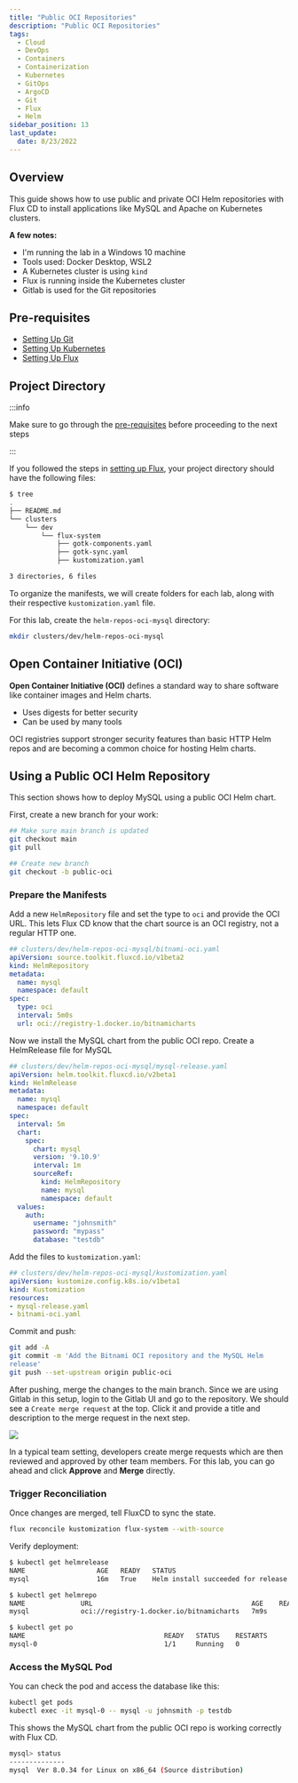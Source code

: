 ```yaml
---
title: "Public OCI Repositories"
description: "Public OCI Repositories"
tags:
  - Cloud
  - DevOps
  - Containers
  - Containerization
  - Kubernetes
  - GitOps
  - ArgoCD
  - Git
  - Flux
  - Helm
sidebar_position: 13
last_update:
  date: 8/23/2022
---
```



## Overview

This guide shows how to use public and private OCI Helm repositories with Flux CD to install applications like MySQL and Apache on Kubernetes clusters.

**A few notes:**

- I'm running the lab in a Windows 10 machine
- Tools used: Docker Desktop, WSL2
- A Kubernetes cluster is using `kind`
- Flux is running inside the Kubernetes cluster 
- Gitlab is used for the Git repositories


## Pre-requisites 

- [Setting Up Git](/docs/015-Containerization/044-GitOps/016-Setting-Up-Git.md)
- [Setting Up Kubernetes](/docs/015-Containerization/020-Kubernetes/001-Setting-Up-Kubernetes-using-Kind.md)
- [Setting Up Flux](/docs/015-Containerization/046-Flux/015-Setting-Up-Flux.md)


## Project Directory 

:::info 

Make sure to go through the [pre-requisites](#pre-requisites) before proceeding to the next steps 

:::


If you followed the steps in [setting up Flux](/docs/015-Containerization/046-Flux/015-Setting-Up-Flux.md), your project directory should have the following files:

```bash
$ tree
.
├── README.md
└── clusters
    └── dev
        └── flux-system
            ├── gotk-components.yaml
            ├── gotk-sync.yaml
            ├── kustomization.yaml

3 directories, 6 files
```

To organize the manifests, we will create folders for each lab, along with their respective `kustomization.yaml` file.

For this lab, create the `helm-repos-oci-mysql` directory:

```bash
mkdir clusters/dev/helm-repos-oci-mysql 
```


## Open Container Initiative (OCI)

**Open Container Initiative (OCI)** defines a standard way to share software like container images and Helm charts.

- Uses digests for better security
- Can be used by many tools

OCI registries support stronger security features than basic HTTP Helm repos and are becoming a common choice for hosting Helm charts.


## Using a Public OCI Helm Repository

This section shows how to deploy MySQL using a public OCI Helm chart. 

First, create a new branch for your work:

```bash
## Make sure main branch is updated 
git checkout main 
git pull

## Create new branch
git checkout -b public-oci
```

### Prepare the Manifests 

Add a new `HelmRepository` file and set the type to `oci` and provide the OCI URL. This lets Flux CD know that the chart source is an OCI registry, not a regular HTTP one.

```yaml
## clusters/dev/helm-repos-oci-mysql/bitnami-oci.yaml
apiVersion: source.toolkit.fluxcd.io/v1beta2
kind: HelmRepository
metadata:
  name: mysql
  namespace: default
spec:
  type: oci
  interval: 5m0s
  url: oci://registry-1.docker.io/bitnamicharts
```

Now we install the MySQL chart from the public OCI repo. Create a HelmRelease file for MySQL

```yaml
## clusters/dev/helm-repos-oci-mysql/mysql-release.yaml
apiVersion: helm.toolkit.fluxcd.io/v2beta1
kind: HelmRelease
metadata:
  name: mysql
  namespace: default
spec:
  interval: 5m
  chart:
    spec:
      chart: mysql
      version: '9.10.9'
      interval: 1m
      sourceRef:
        kind: HelmRepository
        name: mysql
        namespace: default
  values:
    auth:
      username: "johnsmith"
      password: "mypass"
      database: "testdb"
```

Add the files to `kustomization.yaml`:

```yaml
## clusters/dev/helm-repos-oci-mysql/kustomization.yaml
apiVersion: kustomize.config.k8s.io/v1beta1
kind: Kustomization
resources:
- mysql-release.yaml
- bitnami-oci.yaml
```

Commit and push:

```bash
git add -A
git commit -m 'Add the Bitnami OCI repository and the MySQL Helm
release'
git push --set-upstream origin public-oci
```

After pushing, merge the changes to the main branch. Since we are using Gitlab in this setup, login to the Gitlab UI and go to the repository. We should see a `Create merge request` at the top. Click it and provide a title and description to the merge request in the next step.

<div class="img-center"> 

![](/img/docs/create-merge-reqeust.png)

</div>

In a typical team setting, developers create merge requests which are then reviewed and approved by other team members. For this lab, you can go ahead and click **Approve** and **Merge** directly.


### Trigger Reconciliation

Once changes are merged, tell FluxCD to sync the state.

```bash
flux reconcile kustomization flux-system --with-source
```

Verify deployment:

```bash
$ kubectl get helmrelease  
NAME                  AGE   READY   STATUS
mysql                 16m   True    Helm install succeeded for release default/mysql.v1 with chart mysql@9.10.9

$ kubectl get helmrepo
NAME              URL                                        AGE    READY   STATUS
mysql             oci://registry-1.docker.io/bitnamicharts   7m9s

$ kubectl get po
NAME                                   READY   STATUS    RESTARTS         AGE
mysql-0                                1/1     Running   0                3m57s
```

### Access the MySQL Pod 

You can check the pod and access the database like this:

```bash
kubectl get pods
kubectl exec -it mysql-0 -- mysql -u johnsmith -p testdb
```

This shows the MySQL chart from the public OCI repo is working correctly with Flux CD.

```bash
mysql> status
--------------
mysql  Ver 8.0.34 for Linux on x86_64 (Source distribution) 
```







